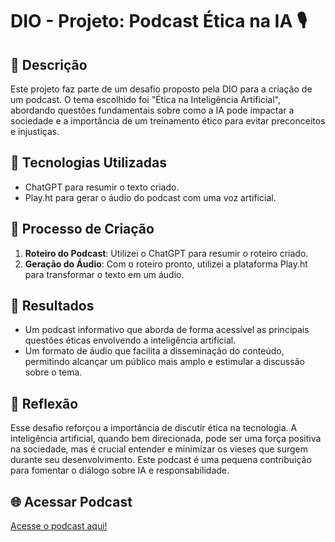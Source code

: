 # DIO - Projeto: Podcast Ética na IA 🎙️

## 📒 Descrição
Este projeto faz parte de um desafio proposto pela DIO para a criação de um podcast. O tema escolhido foi "Ética na Inteligência Artificial", abordando questões fundamentais sobre como a IA pode impactar a sociedade e a importância de um treinamento ético para evitar preconceitos e injustiças.

## 🤖 Tecnologias Utilizadas
- ChatGPT para resumir o texto criado.
- Play.ht para gerar o áudio do podcast com uma voz artificial.

## 🧐 Processo de Criação
1. **Roteiro do Podcast**: Utilizei o ChatGPT para resumir o roteiro criado.
2. **Geração do Áudio**: Com o roteiro pronto, utilizei a plataforma Play.ht para transformar o texto em um áudio.

## 🚀 Resultados
- Um podcast informativo que aborda de forma acessível as principais questões éticas envolvendo a inteligência artificial.
- Um formato de áudio que facilita a disseminação do conteúdo, permitindo alcançar um público mais amplo e estimular a discussão sobre o tema.

## 💭 Reflexão
Esse desafio reforçou a importância de discutir ética na tecnologia. A inteligência artificial, quando bem direcionada, pode ser uma força positiva na sociedade, mas é crucial entender e minimizar os vieses que surgem durante seu desenvolvimento. Este podcast é uma pequena contribuição para fomentar o diálogo sobre IA e responsabilidade.

## 🌐 Acessar Podcast
[Acesse o podcast aqui!](https://seulinkdopodcast.com)
